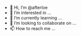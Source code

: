 - 👋 Hi, I’m @afterloe
- 👀 I’m interested in ...
- 🌱 I’m currently learning ...
- 💞️ I’m looking to collaborate on ...
- 📫 How to reach me ...

<!---
afterloe/afterloe is a ✨ special ✨ repository because its `README.md` (this file) appears on your GitHub profile.
You can click the Preview link to take a look at your changes.
--->
